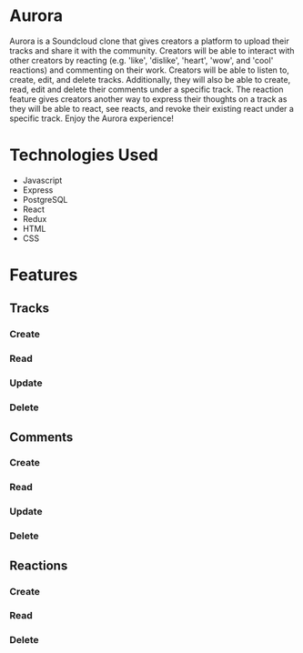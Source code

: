 # Aurora

Aurora is a Soundcloud clone that gives creators a platform to upload their tracks and share it with the community. Creators will be able to interact with other creators by reacting (e.g. 'like', 'dislike', 'heart', 'wow', and 'cool' reactions) and commenting on their work. Creators will be able to listen to, create, edit, and delete tracks. Additionally, they will also be able to create, read, edit and delete their comments under a specific track. The reaction feature gives creators another way to express their thoughts on a track as they will be able to react, see reacts, and revoke their existing react under a specific track. Enjoy the Aurora experience!

# Technologies Used
- Javascript
- Express
- PostgreSQL
- React
- Redux
- HTML
- CSS

# Features

## Tracks
### Create


### Read


### Update


### Delete


## Comments
### Create


### Read


### Update


### Delete


## Reactions
### Create


### Read


### Delete
